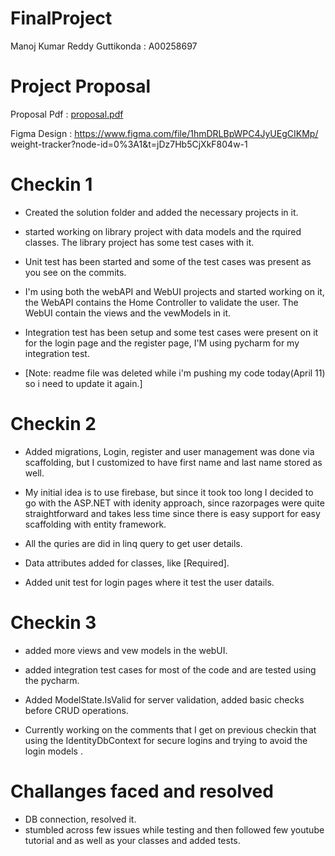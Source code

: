# FinalProject
Manoj Kumar Reddy Guttikonda : A00258697

# Project Proposal
Proposal Pdf : [proposal.pdf](https://github.com/luckymanu1116/FinalProject/files/11206775/proposal.pdf)

Figma Design : https://www.figma.com/file/1hmDRLBpWPC4JyUEgCIKMp/ weight-tracker?node-id=0%3A1&t=jDz7Hb5CjXkF804w-1

# Checkin 1

* Created the solution folder and added the necessary projects in it. <br>

* started working on library project with data models and the rquired classes. The library project has some test cases with it.<br>

* Unit test has been started and some of the test cases was present as you see on the commits.<br>

* I'm using both the webAPI and WebUI projects and started working on it, the WebAPI contains the Home Controller to validate the user.
The WebUI contain the views and the vewModels in it.<br>

* Integration test has been setup and some test cases were present on it for the login page and the register page, I'M using pycharm for my integration test.<br>

* [Note: readme file was deleted while i'm pushing my code today(April 11) so i need to update it again.]

# Checkin 2

* Added migrations, Login, register and user management was done via scaffolding, but I customized to have first name and last name stored as well.<br>

* My initial idea is to use firebase, but since it took too long I decided to go with the ASP.NET with idenity approach, since razorpages were quite straightforward and takes less time since there is easy support for easy scaffolding with entity framework.<br>

* All the quries are did in linq query to get user details.<br>

* Data attributes added for classes, like [Required].<br>

* Added unit test for login pages where it test the user datails.<br>

# Checkin 3

* added more views and vew models in the webUI.<br>

* added integration test cases for most of the code and are tested using the pycharm.<br>

* Added ModelState.IsValid for server validation, added basic checks before CRUD operations.<br>

* Currently working on the comments that I get on previous checkin that using the IdentityDbContext for secure logins and trying to avoid the login models .<br>

# Challanges faced and resolved
* DB connection, resolved it.
* stumbled across few issues while testing and then followed few youtube tutorial and as well as your classes and added tests.



